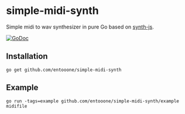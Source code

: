 # simple-midi-synth

Simple midi to wav synthesizer in pure Go based on [synth-js](https://github.com/patrickroberts/synth-js).

[![GoDoc](https://godoc.org/github.com/entooone/simple-midi-synth?status.svg)](http://godoc.org/github.com/entooone/simple-midi-synth)

## Installation

```
go get github.com/entooone/simple-midi-synth
```

## Example

```
go run -tags=example github.com/entooone/simple-midi-synth/example midifile
```
